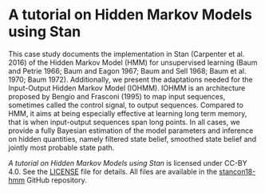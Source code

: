 # A tutorial on Hidden Markov Models using Stan

This case study documents the implementation in Stan (Carpenter et al. 2016) of the Hidden Markov Model (HMM) for unsupervised learning (Baum and Petrie 1966; Baum and Eagon 1967; Baum and Sell 1968; Baum et al. 1970; Baum 1972). Additionally, we present the adaptations needed for the Input-Output Hidden Markov Model (IOHMM). IOHMM is an architecture proposed by Bengio and Frasconi (1995) to map input sequences, sometimes called the control signal, to output sequences. Compared to HMM, it aims at being especially effective at learning long term memory, that is when input-output sequences span long points. In all cases, we provide a fully Bayesian estimation of the model parameters and inference on hidden quantities, namely filtered state belief, smoothed state belief and jointly most probable state path.

_A tutorial on Hidden Markov Models using Stan_ is licensed under CC-BY 4.0. See the [LICENSE](LICENSE.md) file for details. All files are available in the [stancon18-hmm](https://github.com/luisdamiano/stancon18) GitHub repository.
